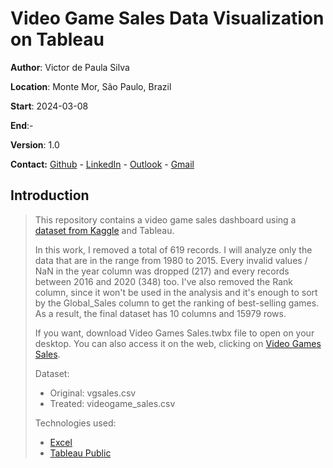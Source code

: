 # Video Game Sales Data Visualization on Tableau

**Author**: Victor de Paula Silva

**Location**: Monte Mor, São Paulo, Brazil

**Start**: 2024-03-08

**End**:-

**Version**: 1.0

**Contact:** [Github](https://github.com/victor-de-paula) - [LinkedIn](https://www.linkedin.com/in/victor-de-paula-silva/) - [Outlook](victor.depaula@live.com) - [Gmail](victordepaula24@gmail.com)

## Introduction
> This repository contains a video game sales dashboard using a [dataset from Kaggle](https://www.kaggle.com/datasets/gregorut/videogamesales) and Tableau.
>
> In this work, I removed a total of 619 records. I will analyze only the data that are in the range from 1980 to 2015. Every invalid values / NaN in the year column was dropped (217) and every records between 2016 and 2020 (348) too.
> I've also removed the Rank column, since it won't be used in the analysis and it's enough to sort by the Global_Sales column to get the ranking of best-selling games.
> As a result, the final dataset has 10 columns and 15979 rows.
> 
> If you want, download Video Games Sales.twbx file to open on your desktop. You can also access it on the web, clicking on [Video Games Sales](https://public.tableau.com/views/VideoGamesSales_17099501612970/Planilha1?:language=pt-BR&:sid=&:display_count=n&:origin=viz_share_link).
> 
> Dataset:
> - Original: vgsales.csv
> - Treated: videogame_sales.csv
>
> Technologies used:
> - [Excel](https://www.microsoft.com/pt-br/microsoft-365/excel)
> - [Tableau Public](https://www.tableau.com/pt-br/community/public)